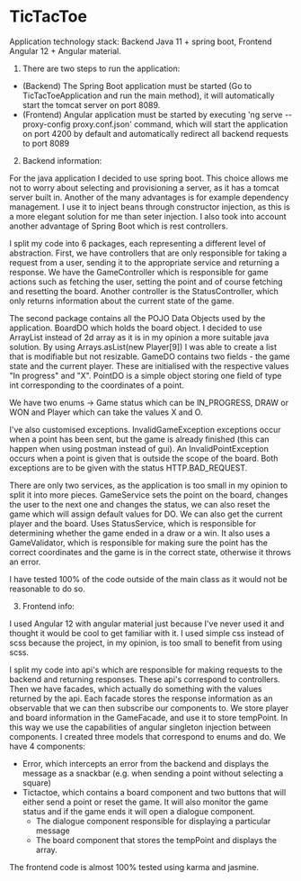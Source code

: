 # TicTacToe

Application technology stack: Backend Java 11 + spring boot, Frontend Angular 12 + Angular material.

1. There are two steps to run the application:
- (Backend) The Spring Boot application must be started (Go to TicTacToeApplication and run the main method), it will automatically start the tomcat server on port 8089.
- (Frontend) Angular application must be started by executing 'ng serve --proxy-config proxy.conf.json' command, which will start the application on port 4200 by default and automatically redirect all backend requests to port 8089

2. Backend information:

For the java application I decided to use spring boot. This choice allows me not to worry about selecting and provisioning a server, as it has a tomcat server built in. Another of the many advantages is for example dependency management.
I use it to inject beans through constructor injection, as this is a more elegant solution for me than seter injection. I also took into account another advantage of Spring Boot which is rest controllers.

I split my code into 6 packages, each representing a different level of abstraction. First, we have controllers that are only responsible for taking a request from a user, sending it to the appropriate service and returning a response.
We have the GameController which is responsible for game actions such as fetching the user, setting the point and of course fetching and resetting the board.
Another controller is the StatusController, which only returns information about the current state of the game.

The second package contains all the POJO Data Objects used by the application. BoardDO which holds the board object. I decided to use ArrayList instead of 2d array as it is in my opinion a more suitable java solution.
By using Arrays.asList(new Player[9]) I was able to create a list that is modifiable but not resizable. GameDO contains two fields - the game state and the current player. These are initialised with the respective values "In progress" and "X".
PointDO is a simple object storing one field of type int corresponding to the coordinates of a point.

We have two enums -> Game status which can be IN_PROGRESS, DRAW or WON and Player which can take the values X and O.

I've also customised exceptions. InvalidGameException exceptions occur when a point has been sent, but the game is already finished (this can happen when using postman instead of gui). An InvalidPointException occurs when a point is given that is outside the scope of the board. Both exceptions are to be given with the status HTTP.BAD_REQUEST.

There are only two services, as the application is too small in my opinion to split it into more pieces. GameService sets the point on the board, changes the user to the next one and changes the status, we can also reset the game which will assign default values for DO. We can also get the current player and the board. Uses StatusService, which is responsible for determining whether the game ended in a draw or a win. 
It also uses a GameValidator, which is responsible for making sure the point has the correct coordinates and the game is in the correct state, otherwise it throws an error.

I have tested 100% of the code outside of the main class as it would not be reasonable to do so.

3. Frontend info:

I used Angular 12 with angular material just because I've never used it and thought it would be cool to get familiar with it. I used simple css instead of scss because the project, in my opinion, is too small to benefit from using scss.

I split my code into api's which are responsible for making requests to the backend and returning responses. These api's correspond to controllers.
Then we have facades, which actually do something with the values returned by the api.
Each facade stores the response information as an observable that we can then subscribe our components to.
We store player and board information in the GameFacade, and use it to store tempPoint. In this way we use the capabilities of angular singleton injection between components.
I created three models that correspond to enums and do.
We have 4 components:
- Error, which intercepts an error from the backend and displays the message as a snackbar (e.g. when sending a point without selecting a square)
- Tictactoe, which contains a board component and two buttons that will either send a point or reset the game. It will also monitor the game status and if the game ends it will open a dialogue component.
  - The dialogue component responsible for displaying a particular message
  - The board component that stores the tempPoint and displays the array.
  
The frontend code is almost 100% tested using karma and jasmine.

